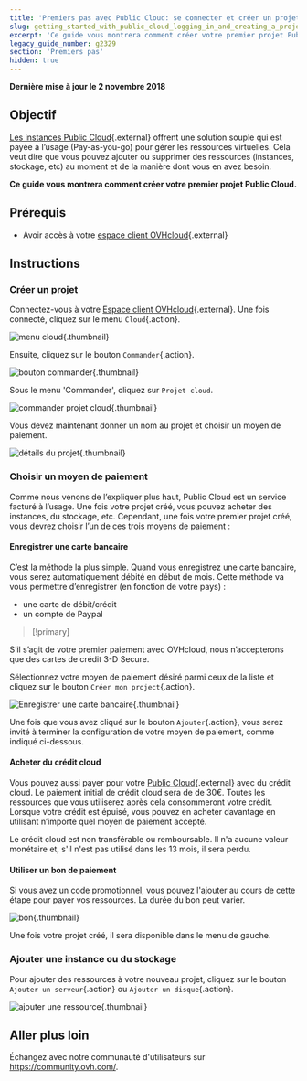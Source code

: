 ```yaml
---
title: 'Premiers pas avec Public Cloud: se connecter et créer un projet'
slug: getting_started_with_public_cloud_logging_in_and_creating_a_project
excerpt: 'Ce guide vous montrera comment créer votre premier projet Public Cloud'
legacy_guide_number: g2329
section: 'Premiers pas'
hidden: true
---
```


**Dernière mise à jour le 2 novembre 2018**

## Objectif

[Les instances Public Cloud](https://www.ovh.com/fr/public-cloud/instances/){.external} offrent une solution souple qui est payée à l’usage (Pay-as-you-go) pour gérer les ressources virtuelles. Cela veut dire que vous pouvez ajouter ou supprimer des ressources (instances, stockage, etc) au moment et de la manière dont vous en avez besoin.

**Ce guide vous montrera comment créer votre premier projet Public Cloud.**

## Prérequis

* Avoir accès à votre [espace client OVHcloud](https://ca.ovh.com/auth/?action=gotomanager&from=https://www.ovh.com/ca/fr/&ovhSubsidiary=qc){.external}

## Instructions

### Créer un projet

Connectez-vous à votre [Espace client OVHcloud](https://ca.ovh.com/auth/?action=gotomanager&from=https://www.ovh.com/ca/fr/&ovhSubsidiary=qc){.external}. Une fois connecté, cliquez sur le menu `Cloud`{.action}.

![menu cloud](images/menu.png){.thumbnail}

Ensuite, cliquez sur le bouton `Commander`{.action}.

![bouton commander](images/order-button.png){.thumbnail}

Sous le menu 'Commander', cliquez sur `Projet cloud`.

![commander projet cloud](images/order-cloud-project_2020.png){.thumbnail}

Vous devez maintenant donner un nom au projet et choisir un moyen de paiement.

![détails du projet](images/project-details_2020.png){.thumbnail}

### Choisir un moyen de paiement

Comme nous venons de l’expliquer plus haut, Public Cloud est un service facturé à l’usage. Une fois votre projet créé, vous pouvez acheter des instances, du stockage, etc. Cependant, une fois votre premier projet créé, vous devrez choisir l’un de ces trois moyens de paiement :

#### Enregistrer une carte bancaire

C’est la méthode la plus simple. Quand vous enregistrez une carte bancaire, vous serez automatiquement débité en début de mois. Cette méthode va vous permettre d’enregistrer (en fonction de votre pays) :

* une carte de débit/crédit
* un compte de Paypal


> [!primary]
>
S’il s’agit de votre premier paiement avec OVHcloud, nous n’accepterons que des cartes de crédit 3-D Secure.
>

Sélectionnez votre moyen de paiement désiré parmi ceux de la liste et cliquez sur le bouton `Créer mon project`{.action}.

![Enregistrer une carte bancaire](images/register-bank-card-01_2020.png){.thumbnail}

Une fois que vous avez cliqué sur le bouton `Ajouter`{.action}, vous serez invité à terminer la configuration de votre moyen de paiement, comme indiqué ci-dessous.


#### Acheter du crédit cloud

Vous pouvez aussi payer pour votre [Public Cloud](https://www.ovh.com/ca/fr/public-cloud/instances/){.external} avec du crédit cloud. Le paiement initial de crédit cloud sera de de 30€. Toutes les ressources que vous utiliserez après cela consommeront votre crédit. Lorsque votre crédit est épuisé, vous pouvez en acheter davantage en utilisant n’importe quel moyen de paiement accepté.

Le crédit cloud est non transférable ou remboursable. Il n'a aucune valeur monétaire et, s'il n'est pas utilisé dans les 13 mois, il sera perdu.

#### Utiliser un bon de paiement

Si vous avez un code promotionnel, vous pouvez l'ajouter au cours de cette étape pour payer vos ressources. La durée du bon peut varier.

![bon](images/voucher_2020.png){.thumbnail}
 
Une fois votre projet créé, il sera disponible dans le menu de gauche.

### Ajouter une instance ou du stockage

Pour ajouter des ressources à votre nouveau projet, cliquez sur le bouton `Ajouter un serveur`{.action} ou `Ajouter un disque`{.action}.

![ajouter une ressource](images/add-a-resource-01_2020.png){.thumbnail}


## Aller plus loin

Échangez avec notre communauté d'utilisateurs sur <https://community.ovh.com/>.
